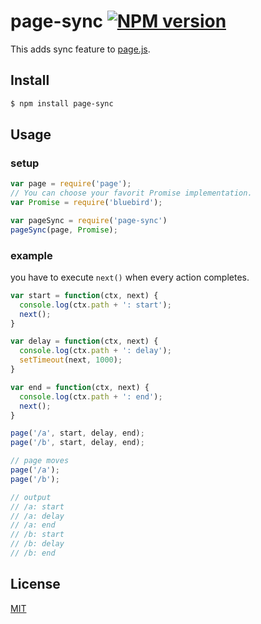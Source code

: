# page-sync [![NPM version](https://badge.fury.io/js/page-sync.svg)](http://badge.fury.io/js/page-sync)
This adds sync feature to [page.js](https://github.com/visionmedia/page.js).

## Install

```bash
$ npm install page-sync
```


## Usage

### setup
```js
var page = require('page');
// You can choose your favorit Promise implementation.
var Promise = require('bluebird');

var pageSync = require('page-sync')
pageSync(page, Promise);
```

### example
you have to execute `next()` when every action completes.
```js
var start = function(ctx, next) {
  console.log(ctx.path + ': start');
  next();
}

var delay = function(ctx, next) {
  console.log(ctx.path + ': delay');
  setTimeout(next, 1000);
}

var end = function(ctx, next) {
  console.log(ctx.path + ': end');
  next();
}

page('/a', start, delay, end);
page('/b', start, delay, end);

// page moves
page('/a');
page('/b');

// output
// /a: start
// /a: delay
// /a: end
// /b: start
// /b: delay
// /b: end
```

## License

[MIT](http://opensource.org/licenses/MIT)
